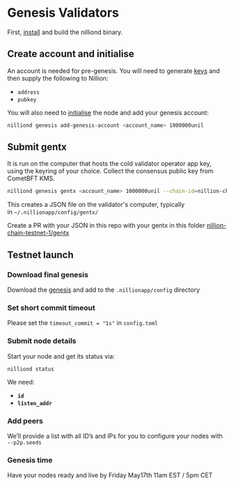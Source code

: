 # Genesis Validators

First, [install](./INSTALL.md) and build the nilliond binary.

## **Create account and initialise**

An account is needed for pre-genesis. You will need to generate [keys](./KEYS.md) and then supply the following to Nillion:

- `address`
- `pubkey`

You will also need to [initialise](./INITIALISE.md) the node and add your genesis account:

```bash
nilliond genesis add-genesis-account <account_name> 1000000unil
```

## **Submit gentx**

It is run on the computer that hosts the cold validator operator app key, using the keyring of your choice. Collect the consensus public key from CometBFT KMS.

```bash
nilliond genesis gentx <account_name> 1000000unil --chain-id=nillion-chain-testnet-1 --moniker=<your moniker> --details=<your desc> --commission-rate=0.05 --commission-max-rate=0.2 --commission-max-change-rate=0.02 --pubkey=$(nilliond comet show-validator) --identity=<your ident> --security-contact <your-email> --keyring-backend os
```

This creates a JSON file on the validator's computer, typically in `~/.nillionapp/config/gentx/`

Create a PR with your JSON in this repo with your gentx in this folder [nillion-chain-testnet-1/gentx](../gentx)

## Testnet launch

### **Download final genesis**

Download the [genesis](../genesis.json) and add to the `.nillionapp/config` directory

### Set short commit timeout

Please set the `timeout_commit = "1s"` in `config.toml`

### **Submit node details**

Start your node and get its status via:

```
nilliond status
```

We need:

- **`id`**
- **`listen_addr`**

### Add peers

We’ll provide a list with all ID’s and IPs for you to configure your nodes with `--p2p.seeds`

### Genesis time

Have your nodes ready and live by Friday May17th 11am EST / 5pm CET
